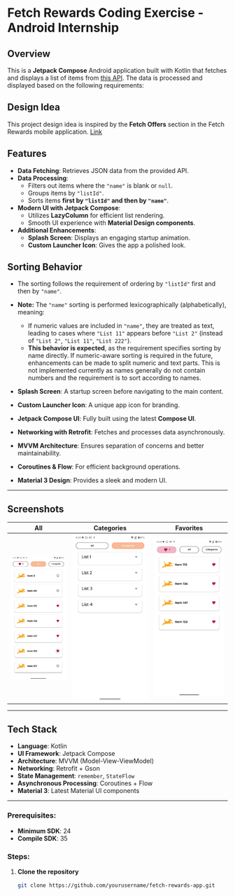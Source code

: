 # Fetch Rewards Coding Exercise - Android Internship

## Overview
This is a **Jetpack Compose** Android application built with Kotlin that fetches and displays a list of items from [this API](https://fetch-hiring.s3.amazonaws.com/hiring.json). The data is processed and displayed based on the following requirements:

## Design Idea  
This project design idea is inspired by the **Fetch Offers** section in the Fetch Rewards mobile application. [Link](https://play.google.com/store/apps/details?id=com.fetchrewards.fetchrewards.hop&hl=en_US&shortlink=osquonka&c=HomePage&pid=FetchWebsite_2023_Homepage_Google_Play&af_xp=qr&source_caller=ui) 

## Features
- **Data Fetching**: Retrieves JSON data from the provided API.
- **Data Processing**:
   - Filters out items where the `"name"` is blank or `null`.
   - Groups items by `"listId"`.
   - Sorts items **first by `"listId"` and then by `"name"`**.
- **Modern UI with Jetpack Compose**:
   - Utilizes **LazyColumn** for efficient list rendering.
   - Smooth UI experience with **Material Design components**.
- **Additional Enhancements**:
   - **Splash Screen**: Displays an engaging startup animation.
   - **Custom Launcher Icon**: Gives the app a polished look.

## Sorting Behavior
- The sorting follows the requirement of ordering by `"listId"` first and then by `"name"`.
- **Note:** The `"name"` sorting is performed lexicographically (alphabetically), meaning:
   - If numeric values are included in `"name"`, they are treated as text, leading to cases where `"List 11"` appears before `"List 2"` (instead of `"List 2"`, `"List 11"`, `"List 222"`).
   - **This behavior is expected**, as the requirement specifies sorting by name directly. If numeric-aware sorting is required in the future, enhancements can be made to split numeric and text parts. This is not implemented currently as names generally do not contain numbers and the requirement is to sort according to names.

- **Splash Screen**: A startup screen before navigating to the main content.
- **Custom Launcher Icon**: A unique app icon for branding.
- **Jetpack Compose UI**: Fully built using the latest **Compose UI**.
- **Networking with Retrofit**: Fetches and processes data asynchronously.
- **MVVM Architecture**: Ensures separation of concerns and better maintainability.
- **Coroutines & Flow**: For efficient background operations.
- **Material 3 Design**: Provides a sleek and modern UI.

---

## Screenshots
| All                                          | Categories                                   | Favorites                                        |
|----------------------------------------------|----------------------------------------------|--------------------------------------------------|
| ![All](screenshots/Screenshot_1.jpeg)        | ![Categories](screenshots/Screenshot_3.jpeg) | ![Favorite](screenshots/Screenshot_2.jpeg)       |

---

## Tech Stack
- **Language**: Kotlin
- **UI Framework**: Jetpack Compose
- **Architecture**: MVVM (Model-View-ViewModel)
- **Networking**: Retrofit + Gson
- **State Management**: `remember`, `StateFlow`
- **Asynchronous Processing**: Coroutines + Flow
- **Material 3**: Latest Material UI components

---

### Prerequisites:
- **Minimum SDK**: 24
- **Compile SDK**: 35

### Steps:
1. **Clone the repository**
   ```sh
   git clone https://github.com/yourusername/fetch-rewards-app.git
